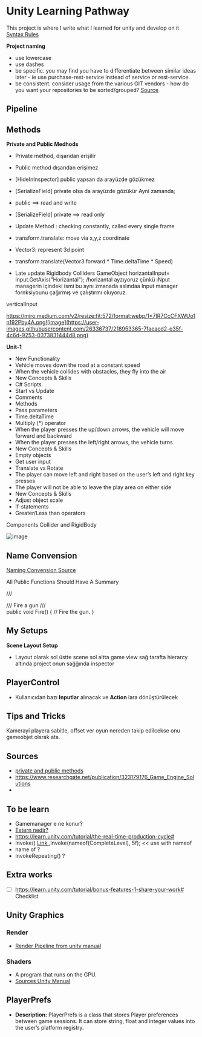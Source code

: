 # Unity Learning Pathway
This project is where I write what I learned for unity and develop on it <br/>
[Syntax Rules](https://docs.github.com/en/get-started/writing-on-github/getting-started-with-writing-and-formatting-on-github/basic-writing-and-formatting-syntax)

**Project naming**
- use lowercase
- use dashes
- be specific. you may find you have to differentiate between similar ideas later - ie use purchase-rest-service instead of service or rest-service.
- be consistent. consider usage from the various GIT vendors - how do you want your repositories to be sorted/grouped?
[Source](https://stackoverflow.com/questions/11947587/is-there-a-naming-convention-for-git-repositories)
## Pipeline

## Methods

**Private and Public Medhods**
- Private method,  dışarıdan erişilir
- Public method dışarıdan erişimez
- [HideInInspector] public yapsan da arayüzde gözükmez
- [SerializeField] private olsa da arayüzde gözükür
Ayni zamanda; 
- public ==> read and write
- [SerializeField] private ==> read only


- Update Method : checking constantly, called every single frame
- transform.translate: move via x,y,z coordinate
- Vector3: represent 3d point
- transform.translate(Vector3.forward * Time.deltaTime * Speed)
- Late update
Rigidbody
Colliders
GameObject
horizantalInput= Input.GetAxis("Horizantal"); /horizantal ayzıyoruz çünkü ıNput managerin içindeki ismi bu aynı zmanada aslındaa Input manager fornksiyounu çağırmış ve çalıştırmı oluyoruz.

verticalInput

https://miro.medium.com/v2/resize:fit:572/format:webp/1*7IR7CcCFXWUo1n192Pby4A.png![image](https://user-images.githubusercontent.com/26336737/218953365-7faeacd2-e35f-4c6d-9253-0373831444d8.png)

**Unit-1**
- New Functionality
- Vehicle moves down the road at a constant speed
- When the vehicle collides with obstacles, they fly into the air
- New Concepts & Skills
- C# Scripts
- Start vs Update
- Comments
- Methods
- Pass parameters
- Time.deltaTime
- Multiply (*) operator
- When the player presses the up/down arrows, the vehicle will move forward and backward
- When the player presses the left/right arrows, the vehicle turns 
- New Concepts & Skills
- Empty objects 
- Get user input
- Translate vs Rotate
- The player can move left and right based on the user’s left and right key presses
- The player will not be able to leave the play area on either side
- New Concepts & Skills
- Adjust object scale
- If-statements
- Greater/Less than operators

Components
Collider and RigidBody

![image](https://user-images.githubusercontent.com/26336737/218960067-d2a8694b-0572-4bc8-8e85-752804c566a6.png) </br>

## Name Convension

[Naming Convension Source](https://github.com/justinwasilenko/Unity-Style-Guide#scene-structure)

All Public Functions Should Have A Summary

/// <summary>
/// Fire a gun
/// </summary>
public void Fire()
{
// Fire the gun.
}
## My Setups
**Scene Layout Setup**
- Layout olarak sol üstte scene sol altta game view sağ tarafta hierarcy altında project onun sağğında inspector


## PlayerControl
- Kullanıcıdan bazı **Inputlar** alınacak ve **Action** lara dönüştürülecek
 

## Tips and Tricks
Kamerayi playera sabitle, offset ver oyun nereden takip edilcekse onu gameobjet olsrak ata.

## Sources
- [private and public methods](https://stackoverflow.com/questions/52906797/when-should-i-use-public-private-or-serializefield-unity-c-sharp)
- https://www.researchgate.net/publication/323179176_Game_Engine_Solutions
- 

## To be learn 
- Gamemanager e ne konur? 
- [Extern nedir?](https://gelecegiyazanlar.turkcell.com.tr/konu/egitim/objective-c-ile-ios-201/extern-bellek-sinifi)
- https://learn.unity.com/tutorial/the-real-time-production-cycle#
-  Invoke() [ Link ](https://www.youtube.com/watch?v=_cmlXcCd6WI),Invoke(nameof(CompleteLevel), 5f); << use with nameof
-  name of ?
-  InvokeRepeating() ?
## Extra works
- [ ] https://learn.unity.com/tutorial/bonus-features-1-share-your-work# Checklist 

## Unity Graphics
### Render
- [Render Pipeline from unity manual](https://docs.unity3d.com/Manual/BestPracticeLightingPipelines.html)
### Shaders
- A program that runs on the GPU.
- [Sources Unity Manual](https://docs.unity3d.com/Manual/Shaders.html)

## PlayerPrefs
- **Description:** PlayerPrefs is a class that stores Player preferences between game sessions. It can store string, float and integer values into the user’s platform registry.



